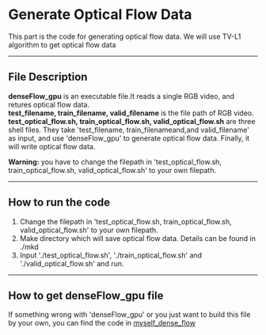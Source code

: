 # Generate Optical Flow Data  


This part is the code for generating optical flow data.
We will use TV-L1 algorithm to get optical flow data

----
## File Description

**denseFlow_gpu** is an executable file.It reads a single RGB video, and retures optical flow data.  
**test_filename, train_filename, valid_filename** is the file path of RGB video.  
**test_optical_flow.sh, train_optical_flow.sh, valid_optical_flow.sh** are three shell files. They take 'test_filename,
train_filenameand,and valid_filename' as input, and use 'denseFlow_gpu' to generate optical flow data. Finally, it
will write optical flow data.  

**Warning:** you have to change the filepath in 'test_optical_flow.sh, train_optical_flow.sh, valid_optical_flow.sh' to your own filepath.

----

## How to run the code
1. Change the filepath in 'test_optical_flow.sh, train_optical_flow.sh, valid_optical_flow.sh' to your own filepath.
2. Make directory which will save optical flow data. Details can be found in ./mkd  
3. Input './test_optical_flow.sh', './train_optical_flow.sh' and './valid_optical_flow.sh' and run.

-----

## How to get denseFlow_gpu file
If something wrong with 'denseFlow_gpu' or you just want to build this file by your own,
you can find the code in [myself_dense_flow](https://github.com/EthanTaylor2/dense_flow)
